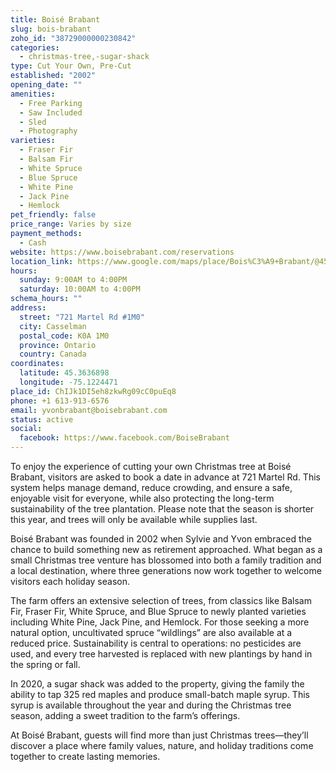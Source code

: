 ```yaml
---
title: Boisé Brabant
slug: bois-brabant
zoho_id: "38729000000230842"
categories:
  - christmas-tree,-sugar-shack
type: Cut Your Own, Pre-Cut
established: "2002"
opening_date: ""
amenities:
  - Free Parking
  - Saw Included
  - Sled
  - Photography
varieties:
  - Fraser Fir
  - Balsam Fir
  - White Spruce
  - Blue Spruce
  - White Pine
  - Jack Pine
  - Hemlock
pet_friendly: false
price_range: Varies by size
payment_methods:
  - Cash
website: https://www.boisebrabant.com/reservations
location_link: https://www.google.com/maps/place/Bois%C3%A9+Brabant/@45.363689799999996,-75.1224471,14z/data=!4m8!1m2!2m1!1sBois%C3%A9+Brabant!3m4!1s0x4cce7ce8e5c85093:0xaf126e4a0b5c4f83!8m2!3d45.363689799999996!4d-75.1224471
hours:
  sunday: 9:00AM to 4:00PM
  saturday: 10:00AM to 4:00PM
schema_hours: ""
address:
  street: "721 Martel Rd #1M0"
  city: Casselman
  postal_code: K0A 1M0
  province: Ontario
  country: Canada
coordinates:
  latitude: 45.3636898
  longitude: -75.1224471
place_id: ChIJk1DI5eh8zkwRg09cC0puEq8
phone: +1 613-913-6576
email: yvonbrabant@boisebrabant.com
status: active
social:
  facebook: https://www.facebook.com/BoiseBrabant
---
```


To enjoy the experience of cutting your own Christmas tree at Boisé Brabant, visitors are asked to book a date in advance at 721 Martel Rd. This system helps manage demand, reduce crowding, and ensure a safe, enjoyable visit for everyone, while also protecting the long-term sustainability of the tree plantation. Please note that the season is shorter this year, and trees will only be available while supplies last.

Boisé Brabant was founded in 2002 when Sylvie and Yvon embraced the chance to build something new as retirement approached. What began as a small Christmas tree venture has blossomed into both a family tradition and a local destination, where three generations now work together to welcome visitors each holiday season.

The farm offers an extensive selection of trees, from classics like Balsam Fir, Fraser Fir, White Spruce, and Blue Spruce to newly planted varieties including White Pine, Jack Pine, and Hemlock. For those seeking a more natural option, uncultivated spruce “wildlings” are also available at a reduced price. Sustainability is central to operations: no pesticides are used, and every tree harvested is replaced with new plantings by hand in the spring or fall.

In 2020, a sugar shack was added to the property, giving the family the ability to tap 325 red maples and produce small-batch maple syrup. This syrup is available throughout the year and during the Christmas tree season, adding a sweet tradition to the farm’s offerings.

At Boisé Brabant, guests will find more than just Christmas trees—they’ll discover a place where family values, nature, and holiday traditions come together to create lasting memories.
